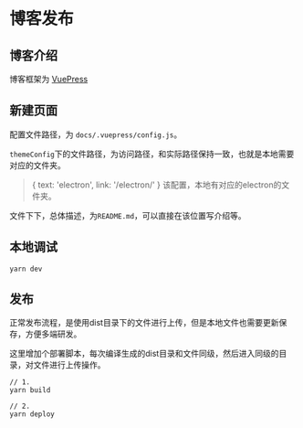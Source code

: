 # 博客发布

## 博客介绍

博客框架为 [VuePress](https://www.vuepress.cn/guide/getting-started.html)


## 新建页面

配置文件路径，为 `docs/.vuepress/config.js`。

`themeConfig`下的文件路径，为访问路径，和实际路径保持一致，也就是本地需要对应的文件夹。

> { text: 'electron', link: '/electron/' } 该配置，本地有对应的electron的文件夹。


文件下下，总体描述，为`README.md`，可以直接在该位置写介绍等。

## 本地调试

```
yarn dev
```

## 发布

正常发布流程，是使用dist目录下的文件进行上传，但是本地文件也需要更新保存，方便多端研发。

这里增加个部署脚本，每次编译生成的dist目录和文件同级，然后进入同级的目录，对文件进行上传操作。

```
// 1.
yarn build

// 2.
yarn deploy
```